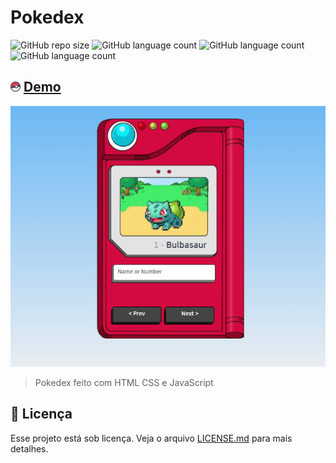 # Pokedex

![GitHub repo size](https://img.shields.io/github/repo-size/douglas-jpg/pokedex?style=for-the-badge)
![GitHub language count](https://img.shields.io/badge/JavaScript-F7DF1E?style=for-the-badge&logo=javascript&logoColor=black)
![GitHub language count](https://img.shields.io/badge/HTML5-E34F26?style=for-the-badge&logo=html5&logoColor=white)
![GitHub language count](	https://img.shields.io/badge/CSS3-1572B6?style=for-the-badge&logo=css3&logoColor=white)

## <img src="image/favicon-16x16.png" alt="Pokebola"> [Demo](teste.com)

<img src="image/prev.png" alt="Pokedex">

> Pokedex feito com HTML CSS e JavaScript

## 📝 Licença

Esse projeto está sob licença. Veja o arquivo [LICENSE.md](https://www.mit.edu/~amini/LICENSE.md) para mais detalhes.
